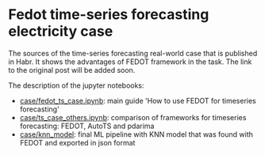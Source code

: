 # Fedot time-series forecasting electricity case
The sources of the time-series forecasting real-world case that is published in Habr. 
It shows the advantages of FEDOT framework in the task. The link to the original post will be added soon.

The description of the jupyter notebooks:
- [case/fedot_ts_case.ipynb](https://github.com/ITMO-NSS-team/fedot_electro_ts_case/blob/main/case/fedot_ts_case.ipynb): main guide 'How to use FEDOT for timeseries forecasting'
- [case/ts_case_others.ipynb](https://github.com/ITMO-NSS-team/fedot_electro_ts_case/blob/main/case/ts_case_others.ipynb): comparison of frameworks for timeseries forecasting: FEDOT, AutoTS and pdarima
- [case/knn_model](https://github.com/ITMO-NSS-team/fedot_electro_ts_case/tree/main/case/knn_model): final ML pipeline with KNN model that was found with FEDOT and exported in json format
